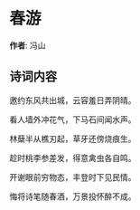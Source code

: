 # 春游

**作者**: 冯山

## 诗词内容

邀约东风共出城，云容羞日弄阴晴。

看人墙外冲花气，下马石间闻水声。

林蘖半从樵刃起，草牙还傍烧痕生。

趁时桃李参差发，得意禽虫各自鸣。

开谢眼前穷物态，丰登时下见民情。

悔将诗笔随春酒，万景投怀醉不成。

